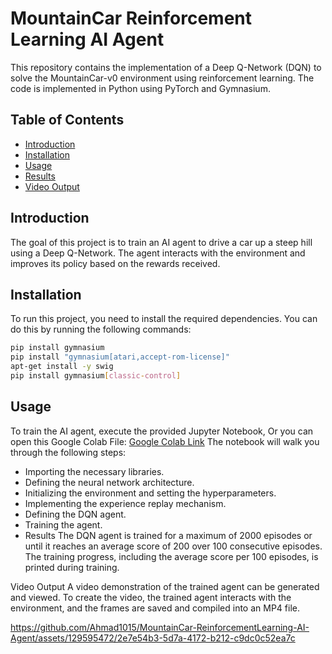 # MountainCar Reinforcement Learning AI Agent

This repository contains the implementation of a Deep Q-Network (DQN) to solve the MountainCar-v0 environment using reinforcement learning. The code is implemented in Python using PyTorch and Gymnasium.

## Table of Contents
- [Introduction](#introduction)
- [Installation](#installation)
- [Usage](#usage)
- [Results](#results)
- [Video Output](#video-output)


## Introduction
The goal of this project is to train an AI agent to drive a car up a steep hill using a Deep Q-Network. The agent interacts with the environment and improves its policy based on the rewards received.

## Installation
To run this project, you need to install the required dependencies. You can do this by running the following commands:

```bash
pip install gymnasium
pip install "gymnasium[atari,accept-rom-license]"
apt-get install -y swig
pip install gymnasium[classic-control]
```
## Usage
To train the AI agent, execute the provided Jupyter Notebook, Or you can open this Google Colab File:
[Google Colab Link](https://colab.research.google.com/drive/12p93xXxSYDMTxjnNW2GwaF3tcvOLAMYa)
The notebook will walk you through the following steps:

* Importing the necessary libraries.
* Defining the neural network architecture.
* Initializing the environment and setting the hyperparameters.
* Implementing the experience replay mechanism.
* Defining the DQN agent.
* Training the agent.
* Results
The DQN agent is trained for a maximum of 2000 episodes or until it reaches an average score of 200 over 100 consecutive episodes. The training progress, including the average score per 100 episodes, is printed during training.

Video Output
A video demonstration of the trained agent can be generated and viewed. To create the video, the trained agent interacts with the environment, and the frames are saved and compiled into an MP4 file.


https://github.com/Ahmad1015/MountainCar-ReinforcementLearning-AI-Agent/assets/129595472/2e7e54b3-5d7a-4172-b212-c9dc0c52ea7c

